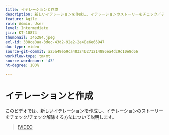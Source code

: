 ```yaml
---
title: イテレーションと作成
description: 新しいイテレーションを作成し、イテレーションのストーリーをチェック／チェック解除する方法について説明します。
feature: Agile
role: Admin, User
level: Intermediate
jira: KT-10874
thumbnail: 346284.jpeg
exl-id: 338ce8aa-3dec-43d2-92e2-2e48e6e65947
doc-type: video
source-git-commit: a25a49e59ca483246271214886ea4dc9c10e8d66
workflow-type: tm+mt
source-wordcount: '43'
ht-degree: 100%

---
```


# イテレーションと作成

このビデオでは、新しいイテレーションを作成し、イテレーションのストーリーをチェック/チェック解除する方法について説明します。

>[!VIDEO](https://video.tv.adobe.com/v/346284/?quality=12&learn=on)
